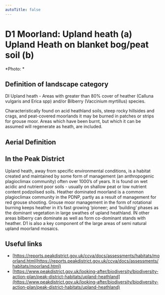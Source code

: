 ```yaml
---
autoTitle: false
---
```


# D1 Moorland: Upland heath (a) Upland Heath on blanket bog/peat soil (b)


*Photo: *

## Definition of landscape category

DI Upland heath - Areas with greater than 80% cover of heather (Calluna vulgaris and Erica spp) and/or Bilberry (Vaccinium myrtillus) species.

Characteristically found on acid heathland soils, steep rocky hillsides and crags, and peat-covered moorlands it may be burned in patches or strips for grouse moor. Areas which have been burnt, but which it can be assumed will regenerate as heath, are included.

## Aerial Definition



## In the Peak District
Upland heath, away from specific environmental conditions, is a habitat created and maintained by some form of management (an anthropogenic plagioclimax community) often over 1000’s of years. It is found on wet acidic and nutrient poor soils - usually on shallow peat or low nutrient content podzolised soils. Heather dominated moorland is a common plagioclimax community in the PDNP, partly as a result of management for red grouse shooting. Grouse moor management in the form of rotational burning keeps heather in it’s fast growing ‘pioneer; and ‘building’ phases as the dominant vegetation in large swathes of upland heathland. IN other areas bilberry can dominate as well as form co-dominant stands with heather.  D1 is also a key component of the large areas of semi natural upland moorland mosaics. 

## Useful links

* [https://reports.peakdistrict.gov.uk/ccva/docs/assessments/habitats/moorland.html(https://reports.peakdistrict.gov.uk/ccva/docs/assessments/habitats/moorland.html)
* [https://www.peakdistrict.gov.uk/looking-after/biodiversity/biodiversity-action-plan/peak-district-habitats/upland-heathland](https://www.peakdistrict.gov.uk/looking-after/biodiversity/biodiversity-action-plan/peak-district-habitats/upland-heathland)
